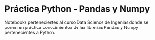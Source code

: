 # Práctica Python - Pandas y Numpy
Notebooks pertenecientes al curso Data Science de Ingenias donde se ponen en práctica conocimientos de las librerías Pandas y Numpy pertenecientes a Python.  

